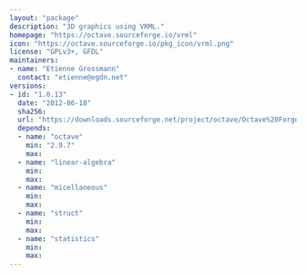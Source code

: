 ```yaml
---
layout: "package"
description: "3D graphics using VRML."
homepage: "https://octave.sourceforge.io/vrml"
icon: "https://octave.sourceforge.io/pkg_icon/vrml.png"
license: "GPLv3+, GFDL"
maintainers:
- name: "Etienne Grossmann"
  contact: "etienne@egdn.net"
versions:
- id: "1.0.13"
  date: "2012-06-18"
  sha256:
  url: "https://downloads.sourceforge.net/project/octave/Octave%20Forge%20Packages/Individual%20Package%20Releases/vrml-1.0.13.tar.gz"
  depends:
  - name: "octave"
    min: "2.9.7"
    max:
  - name: "linear-algebra"
    min:
    max:
  - name: "micellaneous"
    min:
    max:
  - name: "struct"
    min:
    max:
  - name: "statistics"
    min:
    max:
---
```

